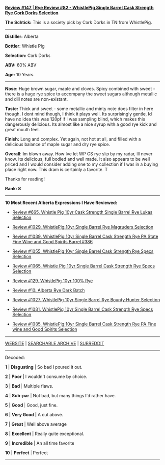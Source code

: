 
[**Review #147 | Rye Review #82 - WhistlePig Single Barrel Cask Strength Rye Cork Dorks Selection**]( https://t8ke.review/review-147-whistlepig-sib-cs-rye-cork-dorks/)

**The Schtick:** This is a society pick by Cork Dorks in TN from WhistlePig. 

-----

**Distiller:** Alberta

**Bottler:** Whistle Pig

**Selection:** Cork Dorks

**ABV:**  60% ABV

**Age:** 10 Years 

-----

**Nose:**  Huge brown sugar, maple and cloves. Spicy combined with sweet - there is a huge rye spice to accompany the sweet sugars although metallic and dill notes are non-existant. 

**Taste:** Thick and sweet - some metallic and minty note does filter in here though. I dont mind though, I think it plays well. Its surprisingly gentle, Id have no idea this was 120pf if I was sampling blind, which makes this dangerously delicious. Its almost like a nice syrup with a good rye kick and great mouth feel.

**Finish:** Long and complex. Yet again, not hot at all, and filled with a delicious balance of maple sugar and dry rye spice.  

**Overall:** Im blown away. How Ive let WP CS rye slip by my radar, Ill never know. Its delicious, full bodied and well made. It also appears to be well priced and I would consider adding one to my collection if I was in a buying place right now. This dram is certainly a favorite. T

Thanks for reading!

**Rank: 8**

----- 

**10 Most Recent Alberta Expressions I Have Reviewed:** 

- [Review #665. Whistle Pig 10yr Cask Strength Single Barrel Rye Lukas Selection]( https://t8ke.review/review-665-whistle-pig-10yr-single-barrel-cask-strength-rye-lukas-selection/) 

- [Review #1029. WhistlePig 10yr Single Barrel Rye Magruders Selection]( https://t8ke.review/review-1029-whistlepig-10yr-single-barrel-rye-magrubers-selection/) 

- [Review #1039. WhistlePig 10yr Single Barrel Cask Strength Rye PA State Fine Wine and Good Spirits Barrel #386]( https://t8ke.review/review-1039-whistlepig-10yr-single-barrel-cask-strength-rye-pa-state-fine-wine-and-good-spirits-selection-barrel-386/) 

- [Review #1055. WhistlePig 10yr Single Barrel Cask Strength Rye Specs Selection]( https://t8ke.review/review-1055-whistlepig-10yr-single-barrel-cask-strength-rye-specs-selection/) 

- [Review #1065. Whistle Pig 10yr Single Barrel Cask Strength Rye Specs Selection]( https://t8ke.review/review-1065-whistle-pig-10yr-single-barrel-cask-strength-rye-specs-selection-119-5/) 

- [Review #129. WhistlePig 10yr 100% Rye]( https://t8ke.review/review-129-whistlepig-10yr-rye/) 

- [Review #10. Alberta Rye Dark Batch]( https://t8ke.review/review-10-alberta-rye-whisky-dark-batch/) 

- [Review #1027. WhistlePig 10yr Single Barrel Rye Bounty Hunter Selection]( https://t8ke.review/review-1027-whistlepig-10yr-single-barrel-rye-bounty-hunter-selection/) 

- [Review #1031. WhistlePig 10yr Single Barrel Cask Strength Rye Specs Selection]( https://t8ke.review/review-1031-whistlepig-10yr-single-barrel-cask-strength-rye-specs-selection/) 

- [Review #1035. WhistlePig 10yr Single Barrel Cask Strength Rye PA Fine wine and Good Spirits Selection]( https://t8ke.review/review-1035-whistlepig-10yr-single-barrel-cask-strength-rye-pa-state-fine-wine-and-good-spirits-selection/) 

-----

[WEBSITE](https://t8ke.review) | [SEARCHABLE ARCHIVE](https://t8ke.review/review-archive/) | [SUBREDDIT](https://reddit.com/r/t8kereviews)

-----

Decoded:

**1** | **Disgusting** | So bad I poured it out.

**2** | **Poor** | I wouldn't consume by choice.

**3** | **Bad** | Multiple flaws.

**4** | **Sub-par** | Not bad, but many things I'd rather have.

**5** | **Good** | Good, just fine.

**6** | **Very Good** | A cut above.

**7** | **Great** | Well above average

**8** | **Excellent** | Really quite exceptional.

**9** | **Incredible** | An all time favorite

**10** | **Perfect** | Perfect

----

